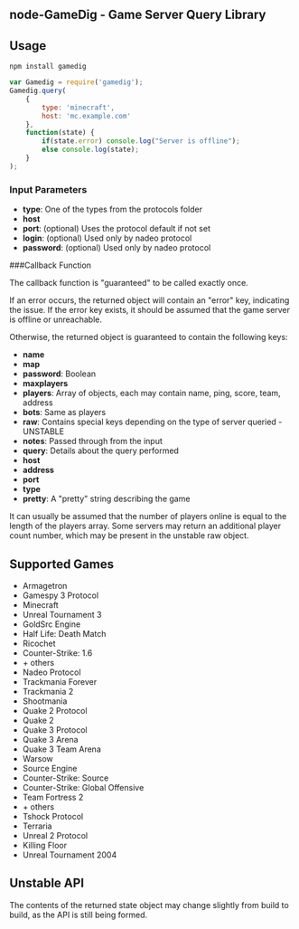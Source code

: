 node-GameDig - Game Server Query Library
---

Usage
---

```shell
npm install gamedig
```

```javascript
var Gamedig = require('gamedig');
Gamedig.query(
	{
		type: 'minecraft',
		host: 'mc.example.com'
	},
	function(state) {
		if(state.error) console.log("Server is offline");
		else console.log(state);
	}
);
```

### Input Parameters

* **type**: One of the types from the protocols folder
* **host**
* **port**: (optional) Uses the protocol default if not set
* **login**: (optional) Used only by nadeo protocol
* **password**: (optional) Used only by nadeo protocol

###Callback Function

The callback function is "guaranteed" to be called exactly once.

If an error occurs, the returned object will contain an "error" key, indicating the issue.
If the error key exists, it should be assumed that the game server is offline or unreachable.

Otherwise, the returned object is guaranteed to contain the following keys:

* **name**
* **map**
* **password**: Boolean
* **maxplayers**
* **players**: Array of objects, each may contain name, ping, score, team, address
* **bots**: Same as players
* **raw**: Contains special keys depending on the type of server queried - UNSTABLE
* **notes**: Passed through from the input
* **query**: Details about the query performed
 * **host**
 * **address**
 * **port**
 * **type**
 * **pretty**: A "pretty" string describing the game

It can usually be assumed that the number of players online is equal to the length of the players array.
Some servers may return an additional player count number, which may be present in the unstable raw object.

Supported Games
---
* Armagetron
* Gamespy 3 Protocol
 * Minecraft
 * Unreal Tournament 3
* GoldSrc Engine
 * Half Life: Death Match
 * Ricochet
 * Counter-Strike: 1.6
 * \+ others
* Nadeo Protocol
 * Trackmania Forever
 * Trackmania 2
 * Shootmania
* Quake 2 Protocol
 * Quake 2
* Quake 3 Protocol
 * Quake 3 Arena
 * Quake 3 Team Arena
 * Warsow
* Source Engine
 * Counter-Strike: Source
 * Counter-Strike: Global Offensive
 * Team Fortress 2
 * \+ others
* Tshock Protocol
 * Terraria
* Unreal 2 Protocol
 * Killing Floor
 * Unreal Tournament 2004

Unstable API
---
The contents of the returned state object may change slightly from build to build, as the API
is still being formed.
